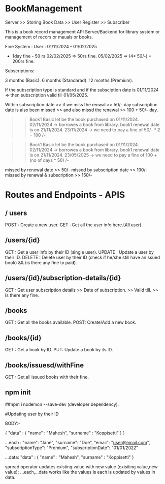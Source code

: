 # BookManagement

Server >> Storing Book Data >> User Register >> Subscriber

This is a book record management API Server/Backend for library system or management of recors or mauals or books.

Fine System :
User : 01/11/2024 - 01/02/2025

- 1day fine - 50 rs
  02/02/2025 => 50rs fine.
  05/02/2025 => (4\* 50/-) = 200rs fine.

Subscriptions:

3 months (Basic).
6 months (Standarad).
12 months (Premium).

If the subscription type is standard and if the subsciption date is 01/11/2024
=> then subscription valid till 01/05/2025.

Within subscription date >> if we miss the renwal >> 50/- day
subscription date is also been missed >> and also missd the renewal >> 100 + 50/- day.

> > Book1
> > Basic
> > let be the book purchased on 01/11/2024.
> > 02/11/2024 -> borrowes a book from library.
> > book1 renewal date is on 21/11/2024.
> > 23/11/2024 -> we need to pay a fine of 50/- \* 2 = 100 /-

> > Book1
> > Basic
> > let be the book purchased on 01/11/2024.
> > 02/11/2024 -> borrowes a book from library.
> > book1 renewal date is on 21/11/2024.
> > 23/05/2025 -> we need to pay a fine of 100 + (no of days \* 50) /-

missed by renewal date >> 50/-
missed by subscription date >> 100/-
missed by renewal & subscription >> 150/-

# Routes and Endpoints - APIS

## / users

POST : Create a new user.
GET : Get all the user info here.(All user).

## /users/{id}

GET : Get a user info by their ID (single user).
UPDATE : Update a user by their ID.
DELETE : Delete user by their ID (check if he/she still have an ssued book) && (is there any fine to paid).

## /users/{id}/subscription-details/{id}

GET : Get user subscription details >> Date of subscription. >> Valid till. >> Is there any fine.

## /books

GET : Get all the books available.
POST: Create/Add a new book.

## /books/{id}

GET : Get a book by ID.
PUT: Update a book by its ID.

## /books/issuesd/withFine

GET : Get all issued books with their fine.

## npm init

##npm i nodemon --save-dev (developer dependency).

#Updating user by their ID

BODY:-

{
"data" : {
"name" : "Mahesh",
"surname" : "Koppisetti"
}
}

...each :
"name": "Jane",
"surname": "Doe",
"email": "user@email.com",
"subscriptionType": "Premium",
"subscriptionDate": "01/01/2022"

...data:
"data" : {
"name" : "Mahesh",
"surname" : "Koppisetti"
}

spread operator updates existing value with new value (exisiting value,new value);
...each,...data works like the values is each is updated by values in data.
